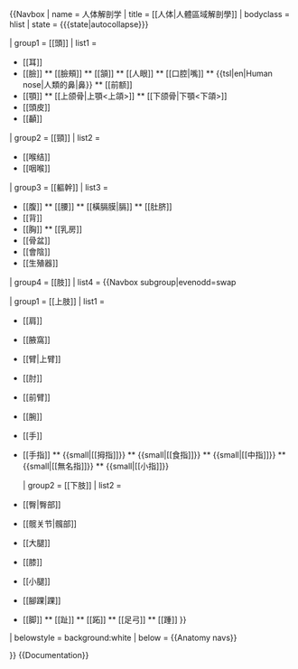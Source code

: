 {{Navbox
| name  = 人体解剖学
| title = [[人体|人體區域解剖學]] 
| bodyclass = hlist
| state      = {{{state<includeonly>|autocollapse</includeonly>}}}

| group1 = [[頭]]
| list1  =
* [[耳]]
* [[臉]]
** [[臉頰]]
** [[頷]]
** [[人眼]]
** [[口腔|嘴]]
** {{tsl|en|Human nose|人類的鼻|鼻}}
** [[前额]]
* [[顎]]
** [[上颌骨|上顎<上頜>]]
** [[下颌骨|下顎<下頜>]]
* [[頭皮]]
* [[顳]]

| group2 = [[頸]]
| list2  =
* [[喉结]] 
* [[咽喉]]

| group3 = [[軀幹]]
| list3  =
* [[腹]]
** [[腰]]
** [[橫膈膜|膈]]
** [[肚脐]]
* [[背]]
* [[胸]]
** [[乳房]]
* [[骨盆]]
* [[會陰]]
* [[生殖器]]

| group4 = [[肢]]
| list4  = {{Navbox subgroup|evenodd=swap

  | group1 = [[上肢]]
  | list1  =
* [[肩]]
* [[腋窩]]
* [[臂|上臂]]
* [[肘]]
* [[前臂]]
* [[腕]]
* [[手]]
* [[手指]]
** {{small|[[拇指]]}}
** {{small|[[食指]]}}
** {{small|[[中指]]}}
** {{small|[[無名指]]}}
** {{small|[[小指]]}}

  | group2 = [[下肢]]
  | list2  =
* [[臀|臀部]]
* [[髋关节|髖部]]
* [[大腿]]
* [[膝]]
* [[小腿]]
* [[腳踝|踝]]
* [[脚]]
** [[趾]]
** [[跖]]
** [[足弓]]
** [[踵]]
}}

| belowstyle = background:white
| below = {{Anatomy navs}}

}}<noinclude>
{{Documentation}}
</noinclude>